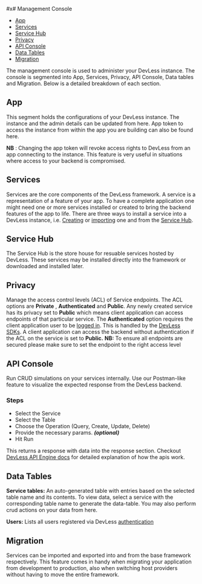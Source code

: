 #x# Management Console

- [App](#app)
- [Services](#services)
- [Service Hub](#hub)
- [Privacy](#privacy)
- [API Console](#api-console)
- [Data Tables](#data-tables)
- [Migration](#migration)


The management console is used to administer your DevLess instance. The console is segmented into App, Services, Privacy, API Console, Data tables and Migration. Below is a detailed breakdown of each section.

<a name="app"></a>
## App

This segment holds the configurations of your DevLess instance. The instance and the admin details can be updated from here. App token to access the instance from within the app you are building can also be found here.

**NB** : Changing the app token will revoke access rights to DevLess from an app connecting to the instance. This feature is very useful in situations where access to your backend is compromised.

<a name="services"></a>
## Services

Services are the core components of the DevLess framework. A service is a representation of a feature of your  app. To have a complete application one might need one or more services installed or created to bring the backend features of the app to life. There are three ways to install a service into a DevLess instance, i.e. [Creating](/docs/{{version}}/service) or [importing](#migration) one and from the [Service Hub](#hub).

<a name="hub"></a>
## Service Hub

The Service Hub is the store house for resuable services hosted by DevLess. These services may be installed directly into the framework or downloaded and installed later.

<a name="privacy"></a>
 ## Privacy

Manage the access control levels (ACL) of Service endpoints. The ACL options are **Private** , **Authenticated** and **Public**. Any newly created service has its privacy set to **Public** which means  client application can access endpoints of that particular service.
The **Authenticated** option requires the client application user to be [logged in](/docs/{{version}}/authentication). This is handled by the [DevLess SDKs](/docs/{{version}}/SDKs). A client application can access the backend without authentication if the ACL on the service is set to **Public.**
**NB:** To ensure all endpoints are secured please make sure to set the endpoint to the right access level

<a name="api-console"></a>
 ## API Console

Run CRUD simulations on your services internally. Use our Postman-like feature to visualize the expected response from the DevLess backend.
### Steps
- Select the Service
- Select the Table
- Choose the Operation (Query, Create, Update, Delete)
- Provide the necessary params. ***(optional)***
- Hit Run

This returns a response with data into the response section. Checkout [DevLess API Engine docs](https://github.com/DevlessTeam/docs/blob/master/api-engine.md) for detailed explanation of how the apis work.

<a name="data-tables"></a>
 ## Data Tables
**Service tables:**
An auto-generated table with entries based on the selected table name and its contents. To view data, select a service with the corresponding table name to generate the data-table. You may also perform crud actions on your data from here.

**Users:**
Lists all users registered via  DevLess [authentication](/docs/{{version}}/authentication)

<a name="migration"></a>
 ## Migration

Services can be imported and exported into and from the base framework respectively.
This feature comes in handy when migrating your application from development to production, also when switching host providers without having to move the entire framework. 

